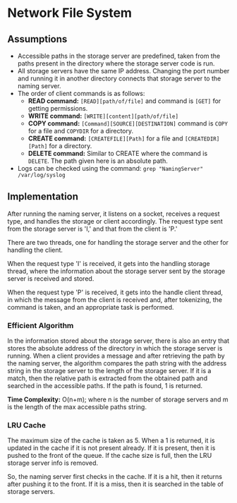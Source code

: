 # Network File System


## Assumptions

- Accessible paths in the storage server are predefined, taken from the paths present in the directory where the storage server code is run.
- All storage servers have the same IP address. Changing the port number and running it in another directory connects that storage server to the naming server.
- The order of client commands is as follows:
  - **READ command:** `[READ][path/of/file]` and command is `[GET]` for getting permissions.
  - **WRITE command:** `[WRITE][content][path/of/file]`
  - **COPY command:** `[Command][SOURCE][DESTINATION]` command is `COPY` for a file and `COPYDIR` for a directory.
  - **CREATE command:** `[CREATEFILE][Path]` for a file and `[CREATEDIR][Path]` for a directory.
  - **DELETE command:** Similar to CREATE where the command is `DELETE`.
     The path given here is an absolute path.
- Logs can be checked using the command: `grep "NamingServer" /var/log/syslog`
  
## Implementation

After running the naming server, it listens on a socket, receives a request type, and handles the storage or client accordingly. The request type sent from the storage server is 'I,' and that from the client is 'P.'

There are two threads, one for handling the storage server and the other for handling the client.

When the request type 'I' is received, it gets into the handling storage thread, where the information about the storage server sent by the storage server is received and stored.

When the request type 'P' is received, it gets into the handle client thread, in which the message from the client is received and, after tokenizing, the command is taken, and an appropriate task is performed.

### Efficient Algorithm

In the information stored about the storage server, there is also an entry that stores the absolute address of the directory in which the storage server is running. When a client provides a message and after retrieving the path by the naming server, the algorithm compares the path string with the address string in the storage server to the length of the storage server. If it is a match, then the relative path is extracted from the obtained path and searched in the accessible paths. If the path is found, 1 is returned.

**Time Complexity:** O(n+m); where n is the number of storage servers and m is the length of the max accessible paths string.

### LRU Cache

The maximum size of the cache is taken as 5. When a 1 is returned, it is updated in the cache if it is not present already. If it is present, then it is pushed to the front of the queue. If the cache size is full, then the LRU storage server info is removed.

So, the naming server first checks in the cache. If it is a hit, then it returns after pushing it to the front. If it is a miss, then it is searched in the table of storage servers.
